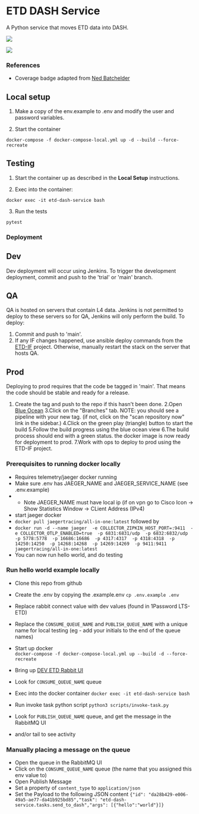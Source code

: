 # ETD DASH Service
A Python service that moves ETD data into DASH.

<a href="https://github.com/harvard-lts/etd_dash_service/actions/workflows/pytest.yml"><img src="https://github.com/harvard-lts/etd_dash_service/actions/workflows/pytest.yml/badge.svg"></a>

<a href="https://github.com/harvard-lts/etd_dash_service/actions/workflows/pytest.yml"><img src="https://img.shields.io/endpoint?url=https://gist.githubusercontent.com/ives1227/3793013399189da4ff780f263984506c/raw/covbadge.json"></a>

### References

- Coverage badge adapted from [Ned Batchelder](https://nedbatchelder.com/blog/202209/making_a_coverage_badge.html)

## Local setup
    
1. Make a copy of the env.example to .env and modify the user and password variables.

2. Start the container
    
```
docker-compose -f docker-compose-local.yml up -d --build --force-recreate
```

## Testing

1. Start the container up as described in the <b>Local Setup</b> instructions.

2. Exec into the container:

```
docker exec -it etd-dash-service bash
```

3. Run the tests

```
pytest
```

### Deployment
## Dev
Dev deployment will occur using Jenkins.  To trigger the development deployment, commit and push to the 'trial' or 'main' branch.

## QA
QA is hosted on servers that contain L4 data.  Jenkins is not permitted to deploy to these servers so for QA, Jenkins will only perform the build.  To deploy:
1. Commit and push to 'main'.
2. If any IF changes happened, use ansible deploy commands from the [ETD-IF](https://github.huit.harvard.edu/LTS/ETD-IF/blob/main/README.md) project.  Otherwise, manually restart the stack on the server that hosts QA.  

## Prod
Deploying to prod requires that the code be tagged in 'main'.  That means the code should be stable and ready for a release. 
1. Create the tag and push to the repo if this hasn't been done.
2.Open [Blue Ocean](https://ci.lib.harvard.edu/blue/organizations/jenkins/ETD%20DASH%20Service/)
3.Click on the "Branches" tab.
NOTE: you should see a pipeline with your new tag.  (if not, click on the "scan repository now" link in the sidebar.) 
4.Click on the green play (triangle) button to start the build
5.Follow the build progress using the blue ocean view
6.The build process should end with a green status. the docker image is now ready for deployment to prod.
7.Work with ops to deploy to prod using the ETD-IF project.

### Prerequisites to running docker locally
- Requires telemetry/jaeger docker running
- Make sure .env has JAEGER_NAME and JAEGER_SERVICE_NAME (see .env.example)
- - Note JAEGER_NAME must have local ip (if on vpn go to Cisco Icon -> Show Statistics Window -> CLient Address (IPv4)
- start jaeger docker
- `docker pull jaegertracing/all-in-one:latest` followed by
- `docker run -d --name jaeger  -e COLLECTOR_ZIPKIN_HOST_PORT=:9411  -e COLLECTOR_OTLP_ENABLED=true  -p 6831:6831/udp  -p 6832:6832/udp  -p 5778:5778  -p 16686:16686  -p 4317:4317  -p 4318:4318  -p 14250:14250  -p 14268:14268  -p 14269:14269  -p 9411:9411  jaegertracing/all-in-one:latest`
- You can now run hello world, and do testing

### Run hello world example locally

- Clone this repo from github 
- Create the .env by copying the .example.env
`cp .env.example .env`
- Replace rabbit connect value with dev values (found in 1Password LTS-ETD)
- Replace the `CONSUME_QUEUE_NAME` and `PUBLISH_QUEUE_NAME` with a unique name for local testing (eg - add your initials to the end of the queue names)
- Start up docker  
`docker-compose -f docker-compose-local.yml up --build -d --force-recreate`

- Bring up [DEV ETD Rabbit UI](https://b-7ecc68cb-6f33-40d6-8c57-0fbc0b84fa8c.mq.us-east-1.amazonaws.com/)
- Look for `CONSUME_QUEUE_NAME` queue

- Exec into the docker container
`docker exec -it etd-dash-service bash`
- Run invoke task python script
`python3 scripts/invoke-task.py`

- Look for `PUBLISH_QUEUE_NAME` queue, and get the message in the RabbitMQ UI
- and/or tail <NEED LOG INFO> to see activity


### Manually placing a message on the queue

- Open the queue in the RabbitMQ UI
- Click on the `CONSUME_QUEUE_NAME` queue (the name that you assigned this env value to)
- Open Publish Message
- Set a property of `content_type` to `application/json`
- Set the Payload to the following JSON content
`{"id": "da28b429-e006-49a5-ae77-da41b925bd85","task": "etd-dash-service.tasks.send_to_dash","args": [{"hello":"world"}]}`


